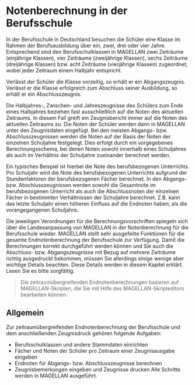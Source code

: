 # Notenberechnung in der Berufsschule

In der Berufsschule in Deutschland besuchen die Schüler eine Klasse im Rahmen der Berufsausbildung über ein, zwei, drei oder vier Jahre. Entsprechend sind den Berufsschulklassen in MAGELLAN zwei Zeiträume (einjährige Klassen), vier Zeiträume (zweijährige Klassen), sechs Zeiträume (dreijährige Klassen) bzw. acht Zeiträume (vierjährige Klassen) zugeordnet, wobei jeder Zeitraum einem Halbjahr entspricht.

Verlässt der Schüler die Klasse vorzeitig, so erhält er ein Abgangszeugnis. Verlässt er die Klasse erfolgreich zum Abschluss seiner Ausbildung, so erhält er ein Abschlusszeugnis.

Die Halbjahres-,  Zwischen- und Jahreszeugnisse des Schülers zum Ende eines Halbjahres beziehen fast ausschließlich auf die Noten des aktuellen Zeitraums. In diesem Fall greift ein Zeugnisbericht immer auf die Noten des aktuellen Zeitraums zu. Die Noten der Schüler werden dann in MAGELLAN unter den Zeugnisdaten eingefügt.
Bei den meisten Abgangs- bzw. Abschlusszeugnissen werden die Noten auf der Basis der Noten der einzelnen Schuljahre festgelegt. Dies erfolgt durch ein vorgegebenes Berechnungsschema, bei denen Noten sowohl innerhalb eines Schuljahres als auch im Verhältnis der Schuljahre zueinander berechnet werden.

Ein typisches Beispiel ist hierbei die Note des berufsbezogenen Unterrichts. Pro Schuljahr wird die Note des berufsbezogenen Unterrichts aufgrund der Stundenfaktoren der berufsbezogenen Fächer berechnet. In den Abgangs- bzw. Abschlusszeugnissen werden sowohl die Gesamtnote im berufsbezogenen Unterricht als auch die Abschlussnoten der einzelnen Fächer in bestimmten Verhältnissen der Schuljahre berechnet. Z.B. kann das letzte Schuljahr einen höheren Einfluss auf die Endnoten haben, als die vorangegangenen Schuljahre.

Die jeweiligen Verordnungen für die Berechnungsvorschriften spiegeln sich über die Landesanpassung von MAGELLAN in der Notenberechnung für die Berufsschule wieder. 
MAGELLAN stellt sehr ausgefeilte Funktionen für die gesamte Endnotenberechnung der Berufsschule zur Verfügung. Damit die Berechnungen korrekt durchgeführt werden können und Sie auch die Abschluss- bzw. Abgangszeugnisse mit Bezug auf mehrere Zeiträume richtig ausgedruckt bekommen, müssen Sie allerdings einige wenige aber wichtige Details beachten. Diese Details werden in diesem Kapitel erklärt. Lesen Sie es bitte sorgfältig.

>Die zeitraumübergreifenden Endnotenberechnungen basieren auf MAGELLAN-Skripten, die Sie mit Hilfe des MAGELLAN-Skripteditors bearbeiten können. 

## Allgemein

Zur zeitraumübergreifenden Endnotenberechnung der Berufsschule und dem anschließenden Zeugnisdruck gehören folgende Aufgaben:

* Berufsschulklassen und andere Stammdaten einrichten
* Fächer und Noten der Schüler pro Zeitraum einer Zeugnisausgabe eingeben
* Endnoten für Abgangs- bzw. Abschlusszeugnisse berechnen
* Zeugnisbemerkungen eingeben und Zeugnisse drucken
Alle Schritte werden in MAGELLAN ausgeführt.  
